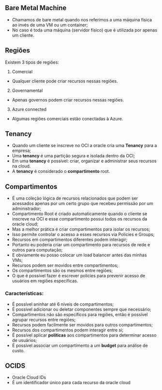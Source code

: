 ## Bare Metal Machine

- Chamamos de bare metal quando nos referimos a uma máquina física ao invés de uma VM ou um container;
- No caso é toda uma máquina (servidor físico) que é utilizada por apenas um cliente.

## Regiões

Existem 3 tipos de regiões:

1. Comercial
- Qualquer cliente pode criar recursos nessas regiões.
2. Governamental
- Apenas governos podem criar recursos nessas regiões.
3. Azure connected
- Algumas regiões comerciais estão conectadas à Azure.

## Tenancy

- Quando um cliente se inscreve no OCI a oracle cria uma **Tenancy** para a empresa;
- Uma **tenancy** é uma partição segura e isolada dentro da OCI;
- Em uma **tenancy** é possível: criar, organizar e administrar seus recursos na cloud.
- A **tenancy** é considerado o **compartimento** root.

## Compartimentos

- É uma coleção lógica de recursos relacionados que podem ser acessados apenas por um certo grupo que recebeu permissão por um administrador;
- Compartimento Root é criado automaticamente quando o cliente se inscreve na OCI e esse compartimento possui todos os recursos da oracle cloud;
- Mas a melhor prática é criar compartimentos para isolar os recursos;
- Isso permite controlar o acesso a esses recursos via Policies e Groups;
- Recursos em compartimentos diferentes podem interagir;
- Portanto eu poderia criar um compartimento para recursos de rede e outros para computação;
- E obviamente eu posso colocar um load balancer antes das minhas VMs;
- Recursos podem ser movidos entre compartimentos;
- Os compartimentos são os mesmos entre regiões;
- O que é possível fazer é escrever policies para prevenir acesso de usuários em regiões específicas.

### Características:

- É possível aninhar até 6 níveis de compartimentos;
- É possível adicionar ou deletar componentes sempre que necessário;
- Compartimentos não são específicos para regiões, então é possível agrupar recursos entre regiões;
- Recursos podem facilmente ser movidos para outros compartimentos;
- Recursos dos compartimentos podem interagir entre si;
- É possível aplicar **políticas** aos compartimentos para determinar acesso de usuários;
- É possível associar um compartimento a um **budget** para análise de custo.

## OCIDS

- Oracle Cloud IDs
- É um identificador único para cada recurso da oracle cloud

    







